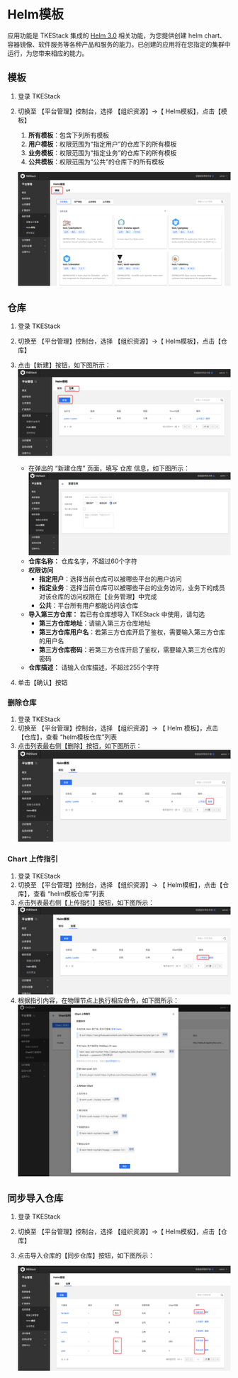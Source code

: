 # Helm模板
应用功能是 TKEStack 集成的 [Helm 3.0](https://helm.sh/) 相关功能，为您提供创建 helm chart、容器镜像、软件服务等各种产品和服务的能力。已创建的应用将在您指定的集群中运行，为您带来相应的能力。

## 模板

1. 登录 TKEStack
2. 切换至 【平台管理】控制台，选择 【组织资源】->【 Helm模板】，点击【模板】
     1. **所有模板**：包含下列所有模板
     2. **用户模板**：权限范围为“指定用户”的仓库下的所有模板
     3. **业务模板**：权限范围为“指定业务”的仓库下的所有模板
     4. **公共模板**：权限范围为“公共”的仓库下的所有模板
     
     ![image-20201203144524973](../../../../../images/image-20201203144524973.png)

## 仓库

  1. 登录 TKEStack
  2. 切换至 【平台管理】控制台，选择 【组织资源】->【 Helm模板】，点击【仓库】
  3. 点击【新建】按钮，如下图所示：
     ![新建Chart包命名空间](../../../../../images/新建Chart包命名空间.png)

     * 在弹出的 “新建仓库” 页面，填写 仓库 信息，如下图所示：
     ![image-20201203144754466](../../../../../images/image-20201203144754466.png)
     + **仓库名称：** 仓库名字，不超过60个字符
     + **权限访问**
       + **指定用户**：选择当前仓库可以被哪些平台的用户访问
       + **指定业务**：选择当前仓库可以被哪些平台的业务访问，业务下的成员对该仓库的访问权限在【业务管理】中完成
       + **公共**：平台所有用户都能访问该仓库
     + **导入第三方仓库：** 若已有仓库想导入 TKEStack 中使用，请勾选
       + **第三方仓库地址**：请输入第三方仓库地址
       + **第三方仓库用户名**：若第三方仓库开启了鉴权，需要输入第三方仓库的用户名
       + **第三方仓库密码**：若第三方仓库开启了鉴权，需要输入第三方仓库的密码
     + **仓库描述：** 请输入仓库描述，不超过255个字符
  5. 单击【确认】按钮
 ### 删除仓库
  1. 登录 TKEStack
  2. 切换至 【平台管理】控制台，选择 【组织资源】-> 【 Helm 模板】，点击【仓库】，查看 “helm模板仓库”列表
  3. 点击列表最右侧【删除】按钮，如下图所示：
      ![Chart包命名空间删除按钮](../../../../../images/Chart包命名空间删除按钮.png)
### Chart 上传指引
  1. 登录 TKEStack
  2. 切换至 【平台管理】控制台，选择 【组织资源】-> 【 Helm模板】，点击【仓库】，查看 “helm模板仓库”列表
  3. 点击列表最右侧【上传指引】按钮，如下图所示：
      ![Chart包命名空间名称](../../../../../images/Chart包命名空间名称.png)
  5. 根据指引内容，在物理节点上执行相应命令，如下图所示：
      ![Chart上传指引内容](../../../../../images/Chart上传指引内容.png)

## 同步导入仓库

  1. 登录 TKEStack

  2. 切换至 【平台管理】控制台，选择 【组织资源】->【 Helm模板】，点击【仓库】

  3. 点击导入仓库的【同步仓库】按钮，如下图所示：

     ![image-20201203151341971](../../../../../images/image-20201203151341971.png)

